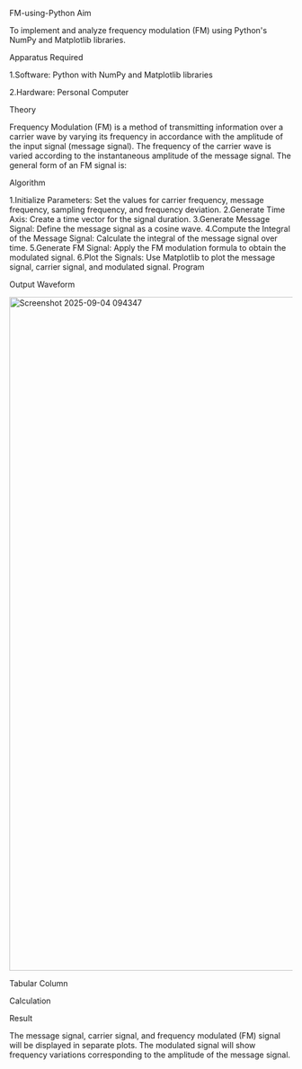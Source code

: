 FM-using-Python
Aim

To implement and analyze frequency modulation (FM) using Python's NumPy and Matplotlib libraries.

Apparatus Required

1.Software: Python with NumPy and Matplotlib libraries

2.Hardware: Personal Computer

Theory

Frequency Modulation (FM) is a method of transmitting information over a carrier wave by varying its frequency in accordance with the amplitude of the input signal (message signal). The frequency of the carrier wave is varied according to the instantaneous amplitude of the message signal. The general form of an FM signal is:

Algorithm

1.Initialize Parameters: Set the values for carrier frequency, message frequency, sampling frequency, and frequency deviation.
2.Generate Time Axis: Create a time vector for the signal duration.
3.Generate Message Signal: Define the message signal as a cosine wave.
4.Compute the Integral of the Message Signal: Calculate the integral of the message signal over time.
5.Generate FM Signal: Apply the FM modulation formula to obtain the modulated signal.
6.Plot the Signals: Use Matplotlib to plot the message signal, carrier signal, and modulated signal.
Program

Output Waveform

<img width="1917" height="1199" alt="Screenshot 2025-09-04 094347" src="https://github.com/user-attachments/assets/0cf372eb-89d5-4fd0-9e0c-2e8ebab65e14" />


Tabular Column

Calculation

Result

The message signal, carrier signal, and frequency modulated (FM) signal will be displayed in separate plots. The modulated signal will show frequency variations corresponding to the amplitude of the message signal.
